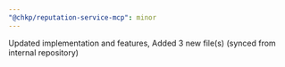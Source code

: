 ```yaml
---
"@chkp/reputation-service-mcp": minor
---
```


Updated implementation and features, Added 3 new file(s) (synced from internal repository)
